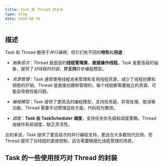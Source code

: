 ```yaml
---
title: Task 和 Thread 的关系
type: blog
date: 2024-08-30
---
```


## 描述

Task 和 Thread 都用于*并行编程*，但它们有不同的**特性**和**用途**：

- *抽象层次*：Thread 是底层的**线程管理类**，**直接操作线程**。Task 是更高级的抽象，提供了*对线程的封装*，**并支持**异步编程模型。

- *资源管理*：Task 通常使用线程池来管理和复用线程资源，减少了线程创建和销毁的开销。Thread 是直接创建和管理的，每个线程都需要独立的资源，可能会导致性能问题。

- *编程模型*：Task 提供了更简洁的编程模型，支持任务链、异常处理、取消等功能。Thread 需要手动管理这些方面，代码较为繁琐。

- *调度*：**Task 由 TaskScheduler 调度**，支持任务优先级和调度策略。Thread 由操作系统调度，缺乏灵活性。

总的来说，Task 提供了更高层次的并行编程支持，更适合大多数现代应用，而 Thread 提供了对线程的直接控制，适合需要精细化线程管理的场景。


## Task 的一些使用技巧对 Thread 的封装
